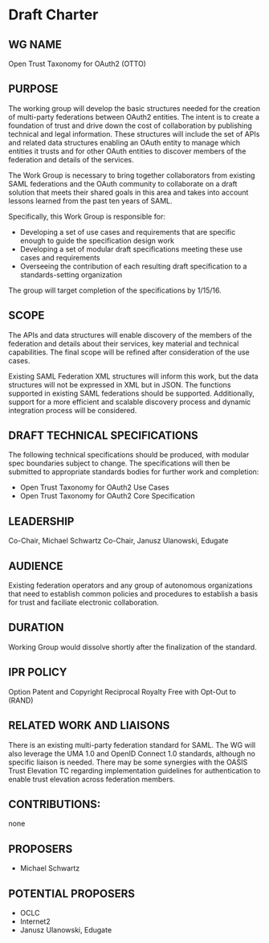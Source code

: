 # Draft Charter

## WG NAME

Open Trust Taxonomy for OAuth2 (OTTO)

## PURPOSE

The working group will develop the basic structures needed for the creation of multi-party federations between OAuth2 entities. The intent is to create a foundation of trust and drive down the cost of collaboration by publishing technical and legal information. These structures will include the set of APIs and related data structures enabling an OAuth entity to manage which entities it trusts and for other OAuth entities to discover members of the federation and details of the services.

The Work Group is necessary to bring together collaborators from existing SAML federations and the OAuth community to collaborate on a draft solution that meets their shared goals in this area and takes into account lessons learned from the past ten years of SAML.

Specifically, this Work Group is responsible for:
* Developing a set of use cases and requirements that are specific enough to guide the specification design work
* Developing a set of modular draft specifications meeting these use cases and requirements
* Overseeing the contribution of each resulting draft specification to a standards-setting organization

The group will target completion of the specifications by 1/15/16.

## SCOPE

The APIs and data structures will enable discovery of the members of the federation and details about their services, key material and technical capabilities. The final scope will be refined after consideration of the use cases. 

Existing SAML Federation XML structures will inform this work, but the data structures will not be expressed in XML but in JSON. The functions supported in existing SAML federations should be supported. Additionally, support for a more efficient and scalable discovery process and dynamic integration process will be considered.

## DRAFT TECHNICAL SPECIFICATIONS

The following technical specifications should be produced, with modular spec boundaries subject to change.  The specifications will then be submitted to appropriate standards bodies for further work and completion:
 
- Open Trust Taxonomy for OAuth2 Use Cases
- Open Trust Taxonomy for OAuth2 Core Specification

## LEADERSHIP

Co-Chair, Michael Schwartz
Co-Chair, Janusz Ulanowski, Edugate

## AUDIENCE

Existing federation operators and any group of autonomous organizations that need to establish common policies and procedures to establish a basis for trust and faciliate electronic collaboration.

## DURATION 

Working Group would dissolve shortly after the finalization of the standard.

## IPR POLICY 

Option Patent and Copyright Reciprocal Royalty Free with Opt-Out to (RAND)

## RELATED WORK AND LIAISONS 

There is an existing multi-party federation standard for SAML. The WG will also leverage the UMA 1.0 and OpenID Connect 1.0 standards, although no specific liaison is needed. There may be some synergies with the OASIS Trust Elevation TC regarding implementation guidelines for authentication to enable trust elevation across federation members. 

## CONTRIBUTIONS: 

none

## PROPOSERS

- Michael Schwartz

## POTENTIAL PROPOSERS

- OCLC
- Internet2
- Janusz Ulanowski, Edugate

